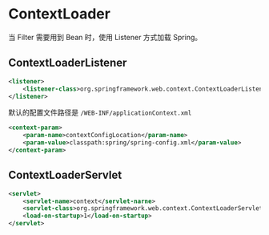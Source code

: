 # ContextLoader

当 Filter 需要用到 Bean 时，使用 Listener 方式加载 Spring。

## ContextLoaderListener

```xml
<listener>
    <listener-class>org.springframework.web.context.ContextLoaderListener</listener-class>
</listener>
```

默认的配置文件路径是 `/WEB-INF/applicationContext.xml`

```xml
<context-param>
    <param-name>contextConfigLocation</param-name>
    <param-value>classpath:spring/spring-config.xml</param-value>
</context-param>
```

## ContextLoaderServlet

```xml
<servlet>
    <servlet-name>context</servlet-narne>
    <servlet-class>org.springframework.web.context.ContextLoaderServlet</servlet-class>
    <load-on-startup>1</load-on-startup>
</servlet>
```


